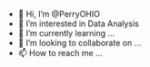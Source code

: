 - 👋 Hi, I’m @PerryOHIO
- 👀 I’m interested in Data Analysis 
- 🌱 I’m currently learning ...
- 💞️ I’m looking to collaborate on ...
- 📫 How to reach me ...

<!---
PerryOHIO/PerryOHIO is a ✨ special ✨ repository because its `README.md` (this file) appears on your GitHub profile.
You can click the Preview link to take a look at your changes.
--->
